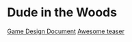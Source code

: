 # Dude in the Woods

[Game Design Document](https://github.com/Markusyli/fundamentals-of-game-dev/blob/main/Game%20Design%20Document%20-%20final.pdf)
[Awesome teaser](https://youtu.be/4rjgBvOl6-4)
